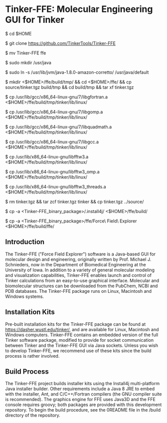 # Tinker-FFE: Molecular Engineering GUI for Tinker

$ cd $HOME

$ git clone https://github.com/TinkerTools/Tinker-FFE

$ mv Tinker-FFE ffe

$ sudo mkdir /usr/java

$ sudo ln -s /usr/lib/jvm/java-1.8.0-amazon-corretto/ /usr/java/default

$ mkdir <$HOME>/ffe/build/tmp/ && cd <$HOME>/ffe/ && cp source/tinker.tgz build/tmp && cd build/tmp && tar xf tinker.tgz

$ cp /usr/lib/gcc/x86_64-linux-gnu/7/libgfortran.a <$HOME>/ffe/build/tmp/tinker/lib/linux/

$ cp /usr/lib/gcc/x86_64-linux-gnu/7/libgomp.a  <$HOME>/ffe/build/tmp/tinker/lib/linux/  

$ cp /usr/lib/gcc/x86_64-linux-gnu/7/libquadmath.a  <$HOME>/ffe/build/tmp/tinker/lib/linux/  

$ cp /usr/lib/gcc/x86_64-linux-gnu/7/libgcc.a  <$HOME>/ffe/build/tmp/tinker/lib/linux/  

$ cp /usr/lib/x86_64-linux-gnu/libfftw3.a  <$HOME>/ffe/build/tmp/tinker/lib/linux/  

$ cp /usr/lib/x86_64-linux-gnu/libfftw3_omp.a  <$HOME>/ffe/build/tmp/tinker/lib/linux/  

$ cp /usr/lib/x86_64-linux-gnu/libfftw3_threads.a  <$HOME>/ffe/build/tmp/tinker/lib/linux/  

$ rm tinker.tgz && tar zcf tinker.tgz tinker && cp tinker.tgz ../source/

$ cp -a <Tinker-FFE_binary_package>/.install4j/ <$HOME>/ffe/build/

$ cp -a <Tinker-FFE_binary_package>/ffe/Force\ Field\ Explorer <$HOME>/ffe/build/ffe/


<H2><B>Introduction</B></H2>

The Tinker-FFE ("Force Field Explorer") software is a Java-based GUI for molecular design and engineering, originally written by Prof. Michael J. Schnieders, now in the Department of Biomedical Engineering at the University of Iowa. In addition to a variety of general molecular modeling and visualization capabilities, Tinker-FFE enables launch and control of Tinker calculations from an easy-to-use graphical interface. Molecular and biomolecular structures can be downloaded from the PubChem, NCBI and PDB databases. The Tinker-FFE package runs on Linux, Macintosh and Windows systems.

<H2><B>Installation Kits</B></H2>

Pre-built installation kits for the Tinker-FFE package can be found at https://dasher.wustl.edu/tinker/, and are available for Linux, Macintosh and Windows computers. Tinker-FFE contains an embedded version of the full Tinker software package, modified to provide for socket communication between Tinker and the Tinker-FFE GUI via Java sockets. Unless you wish to develop Tinker-FFE, we recommend use of these kits since the build process is rather involved.

<H2><B>Build Process</B></H2>

The Tinker-FFE project builds installer kits using the Install4j multi-platform Java installer builder. Other requirements include a Java 8 JRE to embed with the installer, Ant, and C/C++/Fortran compilers (the GNU compiler suite is recommended). The graphics engine for FFE uses Java3D and the FFE console requires groovy; both packages are provided with this development repository. To begin the build procedure, see the 0README file in the /build directory of the repository.

